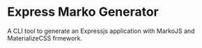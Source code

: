 # Express Marko Generator
A CLI tool to generate an Expressjs application with MarkoJS and MaterializeCSS frmework.